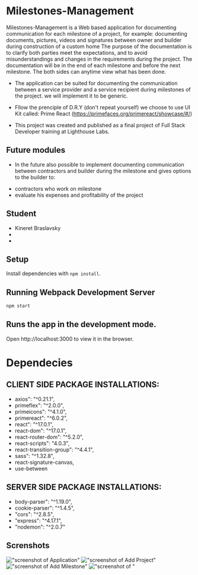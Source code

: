 # Milestones-Management

Milestones-Management is a Web based application for documenting communication for each milestone of a project, for example: documenting documents, pictures, videos and signatures between owner and builder during construction of a custom home
The purpose of the documentation is to clarify both parties meet the expectations, and to avoid misunderstandings and changes in the requirements during the project. The documentation will be in the end of each milestone and before the next milestone. The both sides can anytime  view what has been done.

+ The application can be suited for documenting the communication between a service provider and a service recipient during milestones of the project.  we will implement it to be generic.

+ Fllow the prenciple of D.R.Y (don't repeat yourself) we choose to use UI Kit called:
Prime React (https://primefaces.org/primereact/showcase/#/)

+ This project was created and published as a final project of Full Stack Developer training at Lighthouse Labs.

## Future modules 

+ In the future also possible to implement 
documenting communication between contractors and builder during the milestone and gives options to the builder to:
- contractors who work on milestone 
-  evaluate his expenses and profitability of the project

## Student
+ Kineret Braslavsky
+
+

## Setup

Install dependencies with `npm install`.

## Running Webpack Development Server

```sh
npm start
```

## Runs the app in the development mode.
Open http://localhost:3000 to view it in the browser.


# Dependecies

## CLIENT SIDE PACKAGE INSTALLATIONS:
+ axios": "^0.21.1",
+ primeflex": "^2.0.0",
+ primeicons": "^4.1.0",
+ primereact": "^6.0.2",
+ react": "^17.0.1",
+ react-dom": "^17.0.1",
+ react-router-dom": "^5.2.0",
+ react-scripts": "4.0.3",
+ react-transition-group": "^4.4.1",
+ sass": "^1.32.8",
+ react-signature-canvas,
+ use-between


## SERVER SIDE PACKAGE INSTALLATIONS:
+ body-parser": "^1.19.0",
+ cookie-parser": "^1.4.5",
+ "cors": "^2.8.5",
+ "express": "^4.17.1",
+ "nodemon": "^2.0.7"

## Screnshots

!["screenshot of Application"](https://github.com/kinkeen/scheduler/blob/master/public/images/.png)
!["screenshot of Add Project"](https://github.com/kinkeen/scheduler/blob/master/public/images/.png)
!["screenshot of Add Milestone"](https://github.com/kinkeen/scheduler/blob/master/public/images/.png)
!["screenshot of  "](https://github.com/kinkeen/scheduler/blob/master/public/images/.png)

